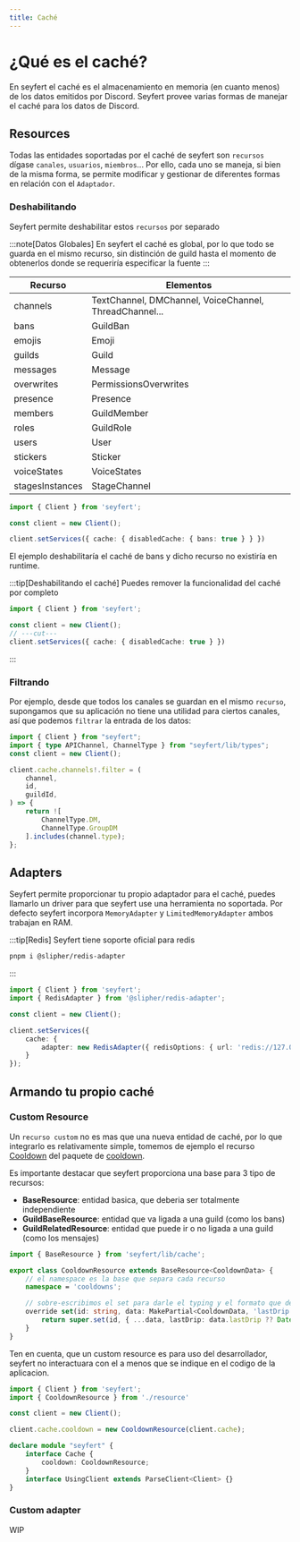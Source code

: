 ```yaml
---
title: Caché
---
```

# ¿Qué es el caché?

En seyfert el caché es el almacenamiento en memoria (en cuanto menos) de los datos emitidos por Discord. Seyfert provee varias formas de manejar el caché para los datos de Discord.

## Resources

Todas las entidades soportadas por el caché de seyfert son `recursos` dígase `canales`, `usuarios`, `miembros`... Por ello, cada uno se maneja, si bien de la misma forma, se permite modificar y gestionar de diferentes formas en relación con el `Adaptador`.

### Deshabilitando

Seyfert permite deshabilitar estos `recursos` por separado

:::note[Datos Globales]
En seyfert el caché es global, por lo que todo se guarda en el mismo recurso, sin distinción de guild hasta el momento de obtenerlos donde se requeriría especificar la fuente
:::

| Recurso         | Elementos                                              |
|-----------------|--------------------------------------------------------|
| channels        | TextChannel, DMChannel, VoiceChannel, ThreadChannel... |
| bans            | GuildBan                                               |
| emojis          | Emoji                                                  |
| guilds          | Guild                                                  |
| messages        | Message                                                |
| overwrites      | PermissionsOverwrites                                  |
| presence        | Presence                                               |
| members         | GuildMember                                            |
| roles           | GuildRole                                              |
| users           | User                                                   |
| stickers        | Sticker                                                |
| voiceStates     | VoiceStates                                            |
| stagesInstances | StageChannel                                           |

```ts twoslash
import { Client } from 'seyfert';

const client = new Client();

client.setServices({ cache: { disabledCache: { bans: true } } })

```
El ejemplo deshabilitaría el caché de bans y dicho recurso no existiría en runtime.

:::tip[Deshabilitando el caché]
Puedes remover la funcionalidad del caché por completo
```ts twoslash
import { Client } from 'seyfert';

const client = new Client();
// ---cut---
client.setServices({ cache: { disabledCache: true } })
```
:::
### Filtrando

Por ejemplo, desde que todos los canales se guardan en el mismo `recurso`, supongamos que su aplicación no tiene una utilidad para ciertos canales, así que podemos `filtrar` la entrada de los datos:

```ts twoslash title="index.ts" copy showLineNumbers
import { Client } from "seyfert";
import { type APIChannel, ChannelType } from "seyfert/lib/types";
const client = new Client();

client.cache.channels!.filter = (
    channel,
    id,
    guildId,
) => {
    return ![
        ChannelType.DM,
        ChannelType.GroupDM
    ].includes(channel.type);
};
```

## Adapters

Seyfert permite proporcionar tu propio adaptador para el caché, puedes llamarlo un driver para que seyfert use una herramienta no soportada. Por defecto seyfert incorpora `MemoryAdapter` y `LimitedMemoryAdapter` ambos trabajan en RAM.

:::tip[Redis]
Seyfert tiene soporte oficial para redis
```bash
pnpm i @slipher/redis-adapter
```
:::
```ts twoslash
import { Client } from 'seyfert';
import { RedisAdapter } from '@slipher/redis-adapter';

const client = new Client();

client.setServices({
    cache: {
        adapter: new RedisAdapter({ redisOptions: { url: 'redis://127.0.0.1:6379' } })
    }
});
```

## Armando tu propio caché

### Custom Resource

Un `recurso custom` no es mas que una nueva entidad de caché, por lo que integrarlo es relativamente simple, tomemos de ejemplo el recurso [Cooldown](https://github.com/tiramisulabs/extra/blob/main/packages/cooldown/src/resource.ts) del paquete de [cooldown](/recipes/cooldown).

Es importante destacar que seyfert proporciona una base para 3 tipo de recursos:

- **BaseResource**: entidad basica, que deberia ser totalmente independiente
- **GuildBaseResource**: entidad que va ligada a una guild (como los bans)
- **GuildRelatedResource**: entidad que puede ir o no ligada a una guild (como los mensajes)

```ts title="resource.ts"
import { BaseResource } from 'seyfert/lib/cache';

export class CooldownResource extends BaseResource<CooldownData> {
    // el namespace es la base que separa cada recurso
	namespace = 'cooldowns';

    // sobre-escribimos el set para darle el typing y el formato que deseamos
	override set(id: string, data: MakePartial<CooldownData, 'lastDrip'>) {
		return super.set(id, { ...data, lastDrip: data.lastDrip ?? Date.now() });
	}
}
```
Ten en cuenta, que un custom resource es para uso del desarrollador, seyfert no interactuara con el a menos que se indique en el codigo de la aplicacion.

```ts
import { Client } from 'seyfert';
import { CooldownResource } from './resource'

const client = new Client();

client.cache.cooldown = new CooldownResource(client.cache);

declare module "seyfert" {
    interface Cache {
        cooldown: CooldownResource;
    }
    interface UsingClient extends ParseClient<Client> {}
}
```
### Custom adapter

WIP